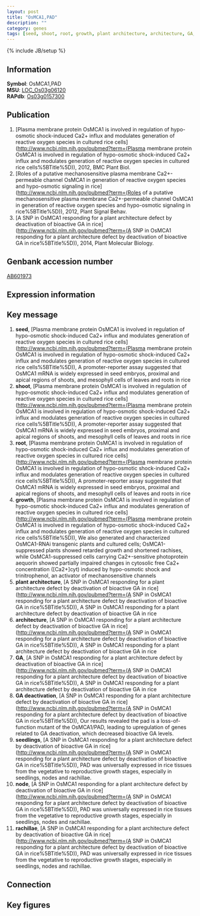 ```yaml
---
layout: post
title: "OsMCA1,PAD"
description: ""
category: genes
tags: [seed, shoot, root, growth, plant architecture, architecture, GA, GA deactivation, seedlings, node, rachillae, Gene]
---
```

{% include JB/setup %}

## Information
__Symbol__: OsMCA1,PAD  
__MSU__: [LOC_Os03g06120](http://rice.plantbiology.msu.edu/cgi-bin/ORF_infopage.cgi?orf=LOC_Os03g06120)  
__RAPdb__: [Os03g0157300](http://rapdb.dna.affrc.go.jp/viewer/gbrowse_details/irgsp1?name=Os03g0157300)  

## Publication
1. [Plasma membrane protein OsMCA1 is involved in regulation of hypo-osmotic shock-induced Ca2+ influx and modulates generation of reactive oxygen species in cultured rice cells](http://www.ncbi.nlm.nih.gov/pubmed?term=(Plasma membrane protein OsMCA1 is involved in regulation of hypo-osmotic shock-induced Ca2+ influx and modulates generation of reactive oxygen species in cultured rice cells%5BTitle%5D)), 2012, BMC Plant Biol.
2. [Roles of a putative mechanosensitive plasma membrane Ca2+-permeable channel OsMCA1 in generation of reactive oxygen species and hypo-osmotic signaling in rice](http://www.ncbi.nlm.nih.gov/pubmed?term=(Roles of a putative mechanosensitive plasma membrane Ca2+-permeable channel OsMCA1 in generation of reactive oxygen species and hypo-osmotic signaling in rice%5BTitle%5D)), 2012, Plant Signal Behav.
3. [A SNP in OsMCA1 responding for a plant architecture defect by deactivation of bioactive GA in rice](http://www.ncbi.nlm.nih.gov/pubmed?term=(A SNP in OsMCA1 responding for a plant architecture defect by deactivation of bioactive GA in rice%5BTitle%5D)), 2014, Plant Molecular Biology.

## Genbank accession number
[AB601973](http://www.ncbi.nlm.nih.gov/nuccore/AB601973)

## Expression information

## Key message
1. __seed__, [Plasma membrane protein OsMCA1 is involved in regulation of hypo-osmotic shock-induced Ca2+ influx and modulates generation of reactive oxygen species in cultured rice cells](http://www.ncbi.nlm.nih.gov/pubmed?term=(Plasma membrane protein OsMCA1 is involved in regulation of hypo-osmotic shock-induced Ca2+ influx and modulates generation of reactive oxygen species in cultured rice cells%5BTitle%5D)),  A promoter-reporter assay suggested that OsMCA1 mRNA is widely expressed in seed embryos, proximal and apical regions of shoots, and mesophyll cells of leaves and roots in rice
2. __shoot__, [Plasma membrane protein OsMCA1 is involved in regulation of hypo-osmotic shock-induced Ca2+ influx and modulates generation of reactive oxygen species in cultured rice cells](http://www.ncbi.nlm.nih.gov/pubmed?term=(Plasma membrane protein OsMCA1 is involved in regulation of hypo-osmotic shock-induced Ca2+ influx and modulates generation of reactive oxygen species in cultured rice cells%5BTitle%5D)),  A promoter-reporter assay suggested that OsMCA1 mRNA is widely expressed in seed embryos, proximal and apical regions of shoots, and mesophyll cells of leaves and roots in rice
3. __root__, [Plasma membrane protein OsMCA1 is involved in regulation of hypo-osmotic shock-induced Ca2+ influx and modulates generation of reactive oxygen species in cultured rice cells](http://www.ncbi.nlm.nih.gov/pubmed?term=(Plasma membrane protein OsMCA1 is involved in regulation of hypo-osmotic shock-induced Ca2+ influx and modulates generation of reactive oxygen species in cultured rice cells%5BTitle%5D)),  A promoter-reporter assay suggested that OsMCA1 mRNA is widely expressed in seed embryos, proximal and apical regions of shoots, and mesophyll cells of leaves and roots in rice
4. __growth__, [Plasma membrane protein OsMCA1 is involved in regulation of hypo-osmotic shock-induced Ca2+ influx and modulates generation of reactive oxygen species in cultured rice cells](http://www.ncbi.nlm.nih.gov/pubmed?term=(Plasma membrane protein OsMCA1 is involved in regulation of hypo-osmotic shock-induced Ca2+ influx and modulates generation of reactive oxygen species in cultured rice cells%5BTitle%5D)),  We also generated and characterized OsMCA1-RNAi transgenic plants and cultured cells; OsMCA1-suppressed plants showed retarded growth and shortened rachises, while OsMCA1-suppressed cells carrying Ca2+-sensitive photoprotein aequorin showed partially impaired changes in cytosolic free Ca2+ concentration ([Ca2+]cyt) induced by hypo-osmotic shock and trinitrophenol, an activator of mechanosensitive channels
5. __plant architecture__, [A SNP in OsMCA1 responding for a plant architecture defect by deactivation of bioactive GA in rice](http://www.ncbi.nlm.nih.gov/pubmed?term=(A SNP in OsMCA1 responding for a plant architecture defect by deactivation of bioactive GA in rice%5BTitle%5D)), A SNP in OsMCA1 responding for a plant architecture defect by deactivation of bioactive GA in rice
6. __architecture__, [A SNP in OsMCA1 responding for a plant architecture defect by deactivation of bioactive GA in rice](http://www.ncbi.nlm.nih.gov/pubmed?term=(A SNP in OsMCA1 responding for a plant architecture defect by deactivation of bioactive GA in rice%5BTitle%5D)), A SNP in OsMCA1 responding for a plant architecture defect by deactivation of bioactive GA in rice
7. __GA__, [A SNP in OsMCA1 responding for a plant architecture defect by deactivation of bioactive GA in rice](http://www.ncbi.nlm.nih.gov/pubmed?term=(A SNP in OsMCA1 responding for a plant architecture defect by deactivation of bioactive GA in rice%5BTitle%5D)), A SNP in OsMCA1 responding for a plant architecture defect by deactivation of bioactive GA in rice
8. __GA deactivation__, [A SNP in OsMCA1 responding for a plant architecture defect by deactivation of bioactive GA in rice](http://www.ncbi.nlm.nih.gov/pubmed?term=(A SNP in OsMCA1 responding for a plant architecture defect by deactivation of bioactive GA in rice%5BTitle%5D)), Our results revealed the pad is a loss-of-function mutant of the OsMCA1/PAD, leading to upregulation of genes related to GA deactivation, which decreased bioactive GA levels.
9. __seedlings__, [A SNP in OsMCA1 responding for a plant architecture defect by deactivation of bioactive GA in rice](http://www.ncbi.nlm.nih.gov/pubmed?term=(A SNP in OsMCA1 responding for a plant architecture defect by deactivation of bioactive GA in rice%5BTitle%5D)), PAD was universally expressed in rice tissues from the vegetative to reproductive growth stages, especially in seedlings, nodes and rachillae.
10. __node__, [A SNP in OsMCA1 responding for a plant architecture defect by deactivation of bioactive GA in rice](http://www.ncbi.nlm.nih.gov/pubmed?term=(A SNP in OsMCA1 responding for a plant architecture defect by deactivation of bioactive GA in rice%5BTitle%5D)), PAD was universally expressed in rice tissues from the vegetative to reproductive growth stages, especially in seedlings, nodes and rachillae.
11. __rachillae__, [A SNP in OsMCA1 responding for a plant architecture defect by deactivation of bioactive GA in rice](http://www.ncbi.nlm.nih.gov/pubmed?term=(A SNP in OsMCA1 responding for a plant architecture defect by deactivation of bioactive GA in rice%5BTitle%5D)), PAD was universally expressed in rice tissues from the vegetative to reproductive growth stages, especially in seedlings, nodes and rachillae.

## Connection

## Key figures


